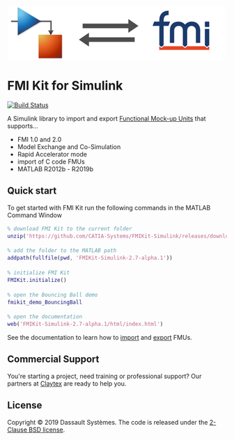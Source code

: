 ![FMI Kit banner](docs/images/banner.png)

# FMI Kit for Simulink

[![Build Status](https://dev.azure.com/CATIA-Systems/FMIKit-Simulink/_apis/build/status/CATIA-Systems.FMIKit-Simulink?branchName=master)](https://dev.azure.com/CATIA-Systems/FMIKit-Simulink/_build/latest?definitionId=4&branchName=master)

A Simulink library to import and export [Functional Mock-up Units](https://fmi-standard.org/) that supports...

- FMI 1.0 and 2.0
- Model Exchange and Co-Simulation
- Rapid Accelerator mode
- import of C code FMUs
- MATLAB R2012b - R2019b

## Quick start

To get started with FMI Kit run the following commands in the MATLAB Command Window

```matlab
% download FMI Kit to the current folder
unzip('https://github.com/CATIA-Systems/FMIKit-Simulink/releases/download/v2.7-alpha.1/FMIKit-Simulink-2.7-alpha.1.zip', 'FMIKit-Simulink-2.7-alpha.1')

% add the folder to the MATLAB path
addpath(fullfile(pwd, 'FMIKit-Simulink-2.7-alpha.1'))

% initialize FMI Kit
FMIKit.initialize()

% open the Bouncing Ball demo
fmikit_demo_BouncingBall

% open the documentation
web('FMIKit-Simulink-2.7-alpha.1/html/index.html')
```

See the documentation to learn how to [import](docs/fmu_import.md) and [export](docs/fmu_export.md) FMUs.

## Commercial Support

You're starting a project, need training or professional support?
Our partners at [Claytex](https://www.claytex.com/about-us/contact-us/) are ready to help you.

## License

Copyright &copy; 2019 Dassault Syst&egrave;mes.
The code is released under the [2-Clause BSD license](LICENSE.txt).
